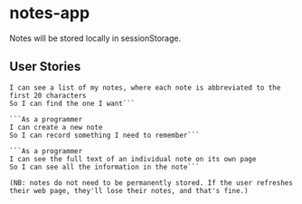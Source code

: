 # notes-app

Notes will be stored locally in sessionStorage.

## User Stories

```As a programmer
I can see a list of my notes, where each note is abbreviated to the first 20 characters
So I can find the one I want```

```As a programmer
I can create a new note
So I can record something I need to remember```

```As a programmer
I can see the full text of an individual note on its own page
So I can see all the information in the note```

(NB: notes do not need to be permanently stored. If the user refreshes their web page, they'll lose their notes, and that's fine.)
